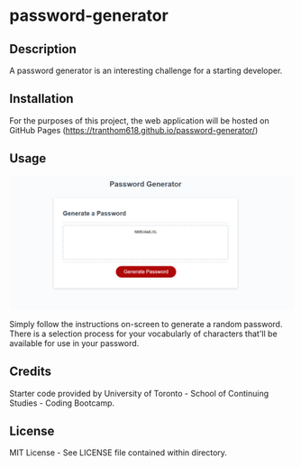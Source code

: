 # password-generator

## Description

A password generator is an interesting challenge for a starting developer. 

## Installation

For the purposes of this project, the web application will be hosted on GitHub Pages (https://tranthom618.github.io/password-generator/)


## Usage

![Preview of navigation links](assets/images/readme-instructional.png?raw=true "README Example")

Simply follow the instructions on-screen to generate a random password. There is a selection process for your vocabularly of characters that'll be available for use in your password.

## Credits

Starter code provided by University of Toronto - School of Continuing Studies - Coding Bootcamp.

## License

MIT License - See LICENSE file contained within directory.